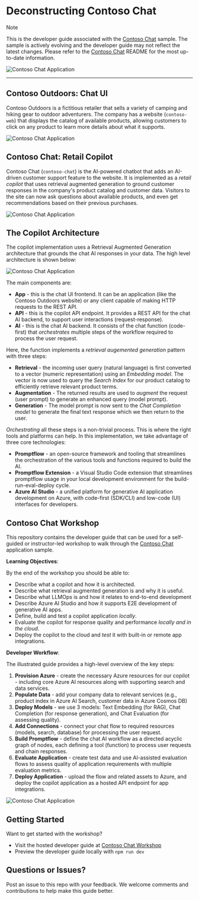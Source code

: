 # Deconstructing Contoso Chat

> [!NOTE]  
> This is the developer guide associated with the [Contoso Chat](https://aka.ms/ai-studio/contoso-chat) sample. The sample is actively evolving and the developer guide may not reflect the latest changes. Please refer to the [Contoso Chat](https://aka.ms/ai-studio/contoso-chat) README for the most up-to-date information.

![Contoso Chat Application](./docs/src/assets/contoso-chat-realistic.jpeg)

---

## Contoso Outdoors: Chat UI

Contoso Outdoors is a fictitious retailer that sells a variety of camping and hiking gear to outdoor adventurers. The company has a website (`contoso-web`) that displays the catalog of available products, allowing customers to click on any product to learn more details about what it supports.

![Contoso Chat Application](./docs/src/assets/contoso-web-ui.png)


## Contoso Chat: Retail Copilot

Contoso Chat (`contoso-chat`) is the AI-powered chatbot that adds an AI-driven customer support feature to the website. It is implemented as a _retail copilot_ that uses retrieval augmented generation to ground customer responses in the company's product catalog and customer data. Visitors to the site can now ask questions about available products, and even get recommendations based on their previous purchases.

![Contoso Chat Application](./docs/src/assets/contoso-chat-ui.png)

## The Copilot Architecture

The copilot implementation uses a Retrieval Augmented Generation architecture that grounds the chat AI responses in your data. The high level architecture is shown below:

![Contoso Chat Application](./docs/src/assets/contoso-retail-copilot.png)

The main components are:
 - **App** - this is the chat UI frontend. It can be an application (like the Contoso Outdoors website) or any client capable of making HTTP requests to the REST API.
 - **API** - this is the copilot API endpoint. It provides a REST API for the chat AI backend, to support user interactions (request-response).
 - **AI** - this is the chat AI backend. It consists of the chat function (code-first) that _orchestrates_ multiple steps of the workflow required to process the user request.

Here, the function implements a _retrieval augemented generation_ pattern with three steps:
 - **Retrieval** - the incoming user query (natural language) is first converted to a vector (numeric representation) using an _Embedding model_. The vector is now used to query the _Search Index_ for our product catalog to efficiently retrieve relevant product terms.
 - **Augmentation** - The returned results are used to _augment_ the request (user prompt) to generate an enhanced query (model prompt).
 - **Generation** - The model prompt is now sent to the _Chat Completion model_ to generate the final text response which we then return to the user.

_Orchestrating_ all these steps is a non-trivial process. This is where the right tools and platforms can help. In this implementation, we take advantage of three core technologies:
 - **Promptflow** - an open-source framework and tooling that streamlines the orchestration of the various tools and functions required to build the AI.
 - **Promptflow Extension** - a Visual Studio Code extension that streamlines promptflow usage in your local development environment for the build-run-eval-deploy cycle.
 - **Azure AI Studio** - a unified platform for generative AI application development on Azure, with code-first (SDK/CLI) and low-code (UI) interfaces for developers.

## Contoso Chat Workshop

This repository contains the developer guide that can be used for a self-guided or instructor-led workshop to walk through the [Contoso Chat](https://aka.ms/ai-studio/contoso-chat) application sample.

**Learning Objectives**:

By the end of the workshop you should be able to:
- Describe what a copilot and how it is architected.
- Describe what retrieval augmented generation is and why it is useful.
- Describe what LLMOps is and how it relates to end-to-end development
- Describe Azure AI Studio and how it supports E2E development of generative AI apps.
- Define, build and test a copilot application _locally_.
- Evaluate the copilot for response quality and performance _locally and in the cloud_.
- Deploy the copilot to the cloud and _test_ it with built-in or remote app integrations.

**Developer Workflow**:

The illustrated guide provides a high-level overview of the key steps:
1. **Provision Azure** - create the necessary Azure resources for our copilot - including core Azure AI resources along with supporting search and data services.
1. **Populate Data** - add your company data to relevant services (e.g., product index in Azure AI Search, customer data in Azure Cosmos DB)
1. **Deploy Models** - we use 3 models: Text Embedding (for RAG), Chat Completion (for response generation), and Chat Evaluation (for assessing quality).
1. **Add Connections** - connect your chat flow to required resources (models, search, database) for processing the user request.
1. **Build Promptflow** - define the chat AI workflow as a directed acyclic graph of nodes, each defining a tool (function) to process user requests and chain responses.
1. **Evaluate Application** - create test data and use AI-assisted evaluation flows to assess quality of application requirements with multiple evaluation metrics.
1. **Deploy Application** - upload the flow and related assets to Azure, and deploy the copilot application as a hosted API endpoint for app integrations.



![Contoso Chat Application](./docs/src/assets/contoso-chat-sketchnote.png)


## Getting Started

Want to get started with the workshop? 
- Visit the hosted developer guide at [Contoso Chat Workshop](https://aka.ms/aitour/contoso-chat/workshop)
- Preview the developer guide locally with `npm run dev`


## Questions or Issues?

Post an issue to this repo with your feedback. We welcome comments and contributions to help make this guide better.
